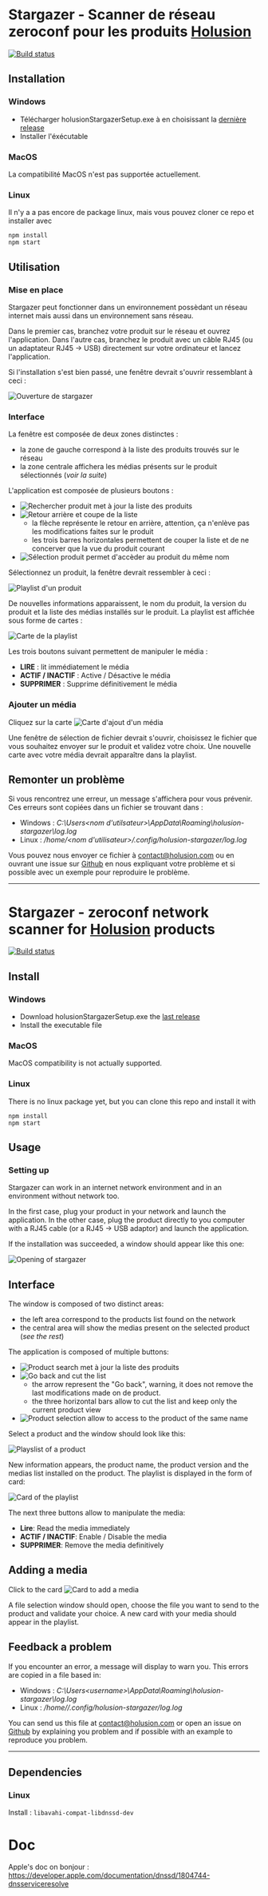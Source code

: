 [init]:./docs/init.png
[reload]:./docs/reload.png
[header]:./docs/header.png
[product]:./docs/product.png
[main]:./docs/main.png
[card]:./docs/card.png
[upload]:./docs/upload.png

# Stargazer - Scanner de réseau zeroconf pour les produits [Holusion](http://holusion.com/fr/)

[![Build status](https://ci.appveyor.com/api/projects/status/aqxc55did14mf0qa?svg=true)](https://ci.appveyor.com/project/sdumetz/stargazer)


## Installation

### Windows

- Télécharger holusionStargazerSetup.exe à en choisissant la [dernière release](https://github.com/Holusion/stargazer/releases)
- Installer l'éxécutable


### MacOS

La compatibilité MacOS n'est pas supportée actuellement.

### Linux

Il n'y a a pas encore de package linux, mais vous pouvez cloner ce repo et installer avec
```shell
npm install
npm start
```

## Utilisation

### Mise en place

Stargazer peut fonctionner dans un environnement possèdant un réseau internet mais aussi
dans un environnement sans réseau.

Dans le premier cas, branchez votre produit sur le réseau et ouvrez l'application. Dans l'autre cas,
branchez le produit avec un câble RJ45 (ou un adaptateur RJ45 -> USB) directement
sur votre ordinateur et lancez l'application.

Si l'installation s'est bien passé, une fenêtre devrait s'ouvrir ressemblant à ceci :

![Ouverture de stargazer][init]

### Interface

La fenêtre est composée de deux zones distinctes :

- la zone de gauche correspond à la liste des produits trouvés sur le réseau
- la zone centrale affichera les médias présents sur le produit sélectionnés (*voir la suite*)

L'application est composée de plusieurs boutons :

- ![Rechercher produit][reload] met à jour la liste des produits
- ![Retour arrière et coupe de la liste][header]
  - la flèche représente le retour en arrière, attention, ça n'enlève pas les modifications faites sur le produit
  - les trois barres horizontales permettent de couper la liste et de ne concerver que la vue du produit courant
- ![Sélection produit][product] permet d'accèder au produit du même nom

Sélectionnez un produit, la fenêtre devrait ressembler à ceci :

![Playlist d'un produit][main]

De nouvelles informations apparaissent, le nom du produit, la version du produit et
la liste des médias installés sur le produit. La playlist est affichée sous forme de cartes :

![Carte de la playlist][card]

Les trois boutons suivant permettent de manipuler le média :
- **LIRE** : lit immédiatement le média
- **ACTIF / INACTIF** : Active / Désactive le média
- **SUPPRIMER** : Supprime définitivement le média

### Ajouter un média

Cliquez sur la carte ![Carte d'ajout d'un média][upload]

Une fenêtre de sélection de fichier devrait s'ouvrir, choisissez le fichier que vous
souhaitez envoyer sur le produit et validez votre choix. Une nouvelle carte avec votre
média devrait apparaître dans la playlist.

## Remonter un problème

Si vous rencontrez une erreur, un message s'affichera pour vous prévenir. Ces erreurs sont
copiées dans un fichier se trouvant dans :

- Windows : *C:\Users\<nom d'utilsateur>\AppData\Roaming\holusion-stargazer\log.log*
- Linux : */home/<nom d'utilisateur>/.config/holusion-stargazer/log.log*

Vous pouvez nous envoyer ce fichier à <contact@holusion.com> ou en ouvrant une issue sur
[Github](https://github.com/Holusion/stargazer) en nous expliquant votre problème et si
possible avec un exemple pour reproduire le problème.

-------------------------------------------------------------------------------

# Stargazer - zeroconf network scanner for [Holusion](http://holusion.com/fr/) products

[![Build status](https://ci.appveyor.com/api/projects/status/aqxc55did14mf0qa?svg=true)](https://ci.appveyor.com/project/sdumetz/stargazer)


## Install

### Windows

- Download holusionStargazerSetup.exe the [last release](https://github.com/Holusion/stargazer/releases)
- Install the executable file


### MacOS

MacOS compatibility is not actually supported.

### Linux

There is no linux package yet, but you can clone this repo and install it with
```shell
npm install
npm start
```

## Usage

### Setting up

Stargazer can work in an internet network environment and in an environment without
network too.

In the first case, plug your product in your network and launch the application. In
the other case, plug the product directly to you computer with a RJ45 cable (or a
RJ45 -> USB adaptor) and launch the application.

If the installation was succeeded, a window should appear like this one:

![Opening of stargazer][init]

## Interface

The window is composed of two distinct areas:

- the left area correspond to the products list found on the network
- the central area will show the medias present on the selected product (*see the rest*)

The application is composed of multiple buttons:

- ![Product search][reload] met à jour la liste des produits
- ![Go back and cut the list][header]
  - the arrow represent the "Go back", warning, it does not remove the last modifications made
  on de product.
  - the three horizontal bars allow to cut the list and keep only the current product view
- ![Product selection][product] allow to access to the product of the same name

Select a product and the window should look like this:

![Playslist of a product][main]

New information appears, the product name, the product version and the medias list installed
on the product. The playlist is displayed in the form of card:

![Card of the playlist][card]

The next three buttons allow to manipulate the media:

- **Lire**: Read the media immediately
- **ACTIF / INACTIF**: Enable / Disable the media
- **SUPPRIMER**: Remove the media definitively

## Adding a media

Click to the card ![Card to add a media][upload]

A file selection window should open, choose the file you want to send to the product and
validate your choice. A new card with your media should appear in the playlist.

## Feedback a problem

If you encounter an error, a message will display to warn you. This errors are copied
in a file based in:

- Windows : *C:\Users\<username>\AppData\Roaming\holusion-stargazer\log.log*
- Linux : */home/<username>/.config/holusion-stargazer/log.log*

You can send us this file at <contact@holusion.com> or open an issue on [Github](https://github.com/Holusion/stargazer)
by explaining you problem and if possible with an example to reproduce you problem.

-------------------------------------------------------------------------------

## Dependencies

### Linux

Install : `libavahi-compat-libdnssd-dev`



# Doc

Apple's doc on bonjour : https://developer.apple.com/documentation/dnssd/1804744-dnsserviceresolve
